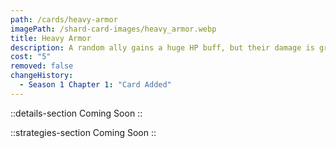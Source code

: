 ```yaml
---
path: /cards/heavy-armor
imagePath: /shard-card-images/heavy_armor.webp
title: Heavy Armor
description: A random ally gains a huge HP buff, but their damage is greatly reduced.
cost: "5"
removed: false
changeHistory:
  - Season 1 Chapter 1: "Card Added"
---
```


::details-section
Coming Soon
::

::strategies-section
Coming Soon
::
